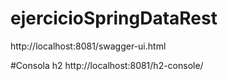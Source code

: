 # ejercicioSpringDataRest
http://localhost:8081/swagger-ui.html

#Consola h2
http://localhost:8081/h2-console/
